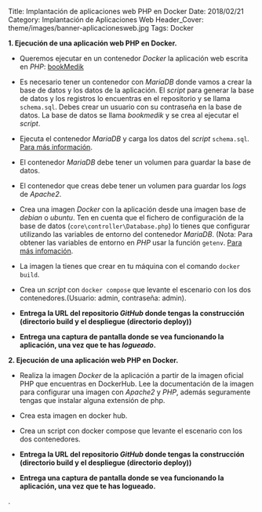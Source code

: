 Title: Implantación de aplicaciones web PHP en Docker
Date: 2018/02/21
Category: Implantación de Aplicaciones Web
Header_Cover: theme/images/banner-aplicacionesweb.jpg
Tags: Docker

**1. Ejecución de una aplicación web PHP en Docker.**

- Queremos ejecutar en un contenedor *Docker* la aplicación web escrita en *PHP*: [bookMedik](https://github.com/evilnapsis/bookmedik)
- Es necesario tener un contenedor con *MariaDB* donde vamos a crear la base de datos y los datos de la aplicación. El *script* para generar la base de datos y los registros lo encuentras en el repositorio y se llama `schema.sql`. Debes crear un usuario con su contraseña en la base de datos. La base de datos se llama *bookmedik* y se crea al ejecutar el *script*.
- Ejecuta el contenedor *MariaDB* y carga los datos del *script* `schema.sql`. [Para más información](https://gist.github.com/spalladino/6d981f7b33f6e0afe6bb).
- El contenedor *MariaDB* debe tener un volumen para guardar la base de datos.
- El contenedor que creas debe tener un volumen para guardar los *logs* de *Apache2*.
- Crea una imagen *Docker* con la aplicación desde una imagen base de *debian* o *ubuntu*. Ten en cuenta que el fichero de configuración de la base de datos (`core\controller\Database.php`) lo tienes que configurar utilizando las variables de entorno del contenedor *MariaDB*. (Nota: Para obtener las variables de entorno en *PHP* usar la función `getenv`. [Para más infomación](https://www.php.net/manual/es/function.getenv.php).
- La imagen la tienes que crear en tu máquina con el comando `docker build`.
- Crea un *script* con `docker compose` que levante el escenario con los dos contenedores.(Usuario: admin, contraseña: admin).

- **Entrega la URL del repositorio *GitHub* donde tengas la construcción (directorio build y el despliegue (directorio deploy))**
- **Entrega una captura de pantalla donde se vea funcionando la aplicación, una vez que te has *logueado*.**




























**2. Ejecución de una aplicación web PHP en Docker.**

- Realiza la imagen *Docker* de la aplicación a partir de la imagen oficial PHP que encuentras en DockerHub. Lee la documentación de la imagen para configurar una imagen con *Apache2* y *PHP*, además seguramente tengas que instalar alguna extensión de php.
- Crea esta imagen en docker hub.
- Crea un script con docker compose que levante el escenario con los dos contenedores.

- **Entrega la URL del repositorio *GitHub* donde tengas la construcción (directorio build y el despliegue (directorio deploy))**
- **Entrega una captura de pantalla donde se vea funcionando la aplicación, una vez que te has logueado.**





















.
